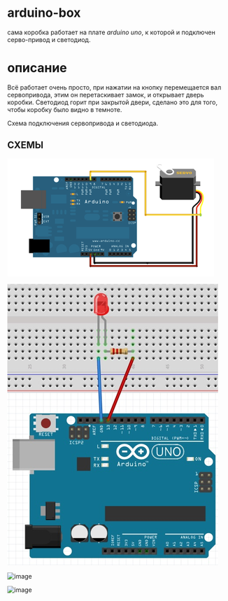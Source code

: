 # arduino-box


сама коробка работает на плате *arduino uno*, к которой и подключен серво-привод и светодиод.

# описание
Всё работает очень просто, при нажатии на кнопку перемещается вал сервопривода, этим он перетаскивает замок, и открывает дверь коробки. Светодиод горит при закрытой двери, сделано это для того, чтобы коробку было видно в темноте.

Схема подключения сервопривода и светодиода.
## СХЕМЫ

![SCHEME](https://github.com/PreArchi/arduino-box/blob/master/schemes/sweep_bb.png)

![SCHEME](https://github.com/PreArchi/arduino-box/blob/master/schemes/Arduino-LED1.jpg)

![image](https://user-images.githubusercontent.com/37499431/176938057-c09f4e92-383f-484a-856a-5c0f1ca93995.png)

![image](https://user-images.githubusercontent.com/37499431/176938079-b68c94c2-165a-44b2-b6e2-6b9b32a581c3.png)
